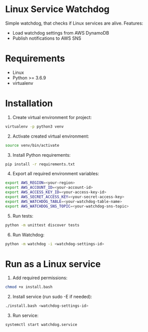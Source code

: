 # Linux Service Watchdog

Simple watchdog, that checks if Linux services are alive. 
Features: 
* Load watchdog settings from AWS DynamoDB
* Publish notifications to AWS SNS

# Requirements
* Linux
* Python >= 3.6.9
* virtualenv

# Installation

1. Create virtual environment for project:
```bash
virtualenv -p python3 venv
```

2. Activate created virtual environment:
```bash
source venv/bin/activate
```

3. Install Python requirements:
```bash
pip install -r requirements.txt
```

4. Export all required environment variables:
```bash
export AWS_REGION=<your-region>
export AWS_ACCOUNT_ID=<your-account-id>
export AWS_ACCESS_KEY_ID=<your-access-key-id>
export AWS_SECRET_ACCESS_KEY=<your-secret-access-key>
export AWS_WATCHDOG_TABLE=<your-watchdog-table-name>
export AWS_WATCHDOG_SNS_TOPIC=<your-watchdog-sns-topic>
```

5. Run tests:
```bash
python -m unittest discover tests
```


6. Run Watchdog:
```bash
python -m watchdog -i <watchdog-settings-id>
```

# Run as a Linux service

1. Add required permissions:
```bash
chmod +x install.bash 
```

2. Install service (run sudo -E if needed):
```bash
./install.bash <watchdog-settings-id>
```

3. Run service:
```bash
systemctl start watchdog.service
```
